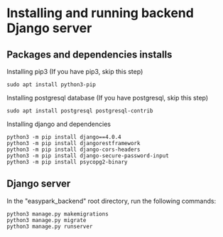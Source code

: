 # Installing and running backend Django server

## Packages and dependencies installs
Installing pip3 (If you have pip3, skip this step)
```console
sudo apt install python3-pip
```
Installing postgresql database (If you have postgresql, skip this step)
```console
sudo apt install postgresql postgresql-contrib
```
Installing django and dependencies
```console
python3 -m pip install django==4.0.4
python3 -m pip install djangorestframework
python3 -m pip install django-cors-headers
python3 -m pip install django-secure-password-input
python3 -m pip install psycopg2-binary
```

## Django server
In the "easypark_backend" root directory, run the following commands:
```console
python3 manage.py makemigrations
python3 manage.py migrate
python3 manage.py runserver
```



